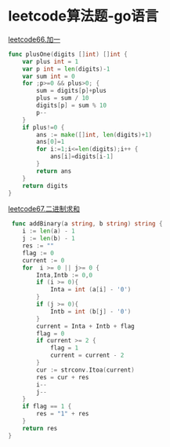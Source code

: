 # leetcode算法题-go语言

[leetcode66.加一](https://leetcode-cn.com/problems/plus-one/)

```go
func plusOne(digits []int) []int {
    var plus int = 1
    var p int = len(digits)-1
    var sum int = 0
    for ;p>=0 && plus>0; {
        sum = digits[p]+plus
        plus = sum / 10
        digits[p] = sum % 10
        p--
    }
    if plus!=0 {
        ans := make([]int, len(digits)+1)
        ans[0]=1
        for i:=1;i<=len(digits);i++ {
            ans[i]=digits[i-1]
        }
        return ans
    }
    return digits
}
```

[leetcode67.二进制求和](https://leetcode-cn.com/problems/add-binary/)

```go
 func addBinary(a string, b string) string {
	i := len(a) - 1
	j := len(b) - 1
	res := ""
	flag := 0  
	current := 0
    for  i >= 0 || j>= 0 {
		Inta,Intb := 0,0
		if (i >= 0){
			Inta = int (a[i] - '0')
		}
		if (j >= 0){
			Intb = int (b[j] - '0')
		}
		current = Inta + Intb + flag 
		flag = 0
		if current >= 2 {
			flag = 1
			current = current - 2 
		}
        cur := strconv.Itoa(current)
		res = cur + res
		i--
		j--
	}
	if flag == 1 {
		res = "1" + res
	}
	return res
}
```